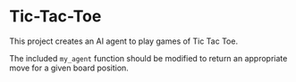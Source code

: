Tic-Tac-Toe
===========

This project creates an AI agent to play games of Tic Tac Toe.

The included `my_agent` function should be modified to return an appropriate move for a given board position.
